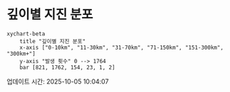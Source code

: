 # 깊이별 지진 분포

```mermaid
xychart-beta
    title "깊이별 지진 분포"
    x-axis ["0-10km", "11-30km", "31-70km", "71-150km", "151-300km", "300km+"]
    y-axis "발생 횟수" 0 --> 1764
    bar [821, 1762, 154, 23, 1, 2]
```

업데이트 시간: 2025-10-05 10:04:07
